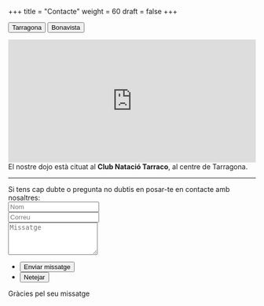 +++
title = "Contacte"
weight = 60
draft = false
+++

<button id="button_tarraco" class="tablink active" onclick="openPage('tarraco')">Tarragona</button>
<button id="button_gembukai" class="tablink" onclick="openPage('gembukai')" id="defaultOpen">Bonavista</button>

<div id="gembukai" hidden>
	<iframe src="https://www.google.com/maps/embed?pb=!1m18!1m12!1m3!1d3005.796468965397!2d1.1900537508851787!3d41.117135920566426!2m3!1f0!2f0!3f0!3m2!1i1024!2i768!4f13.1!3m3!1m2!1s0x12a1578b3a8c4de7%3A0xdab6129bb668b585!2sGembu-Kai+Club+Esportiu!5e0!3m2!1ses!2ses!4v1522689375829" width="100%" height="250" frameborder="0" style="border:0" allowfullscreen></iframe>
També impartim classes al dojo <strong>Gembu-Kai Club Esportiu</strong>, a Bonavista.
</div>
<div id="tarraco">
	<iframe src="https://www.google.com/maps/embed?pb=!1m18!1m12!1m3!1d3005.6792101467636!2d1.2590779505723646!3d41.11969652040898!2m3!1f0!2f0!3f0!3m2!1i1024!2i768!4f13.1!3m3!1m2!1s0x12a3fcce6c64a441%3A0x60a18a1099324888!2sClub+de+Nataci%C3%B3+Tarraco!5e0!3m2!1sen!2ses!4v1519899702247" width="100%" height="250" frameborder="0" style="border:0" allowfullscreen></iframe>
	El nostre dojo està cituat al <strong>Club Natació Tarraco</strong>, al centre de Tarragona.
</div>
<hr>
Si tens cap dubte o pregunta no dubtis en posar-te en contacte amb nosaltres:

<form id="contactform" method="post" action="https://formspree.io/infoacadir@gmail.com">
	<div class="field half first">
		<input type="text" name="name" id="name" placeholder="Nom"/>
	</div>
	<div class="field half">
		<input type="email" id="email" name="email" placeholder="Correu">
	</div>
	<div class="field">
		<textarea name="message" id="message" rows="4" placeholder="Missatge"></textarea>
	</div>
	<ul class="actions">
		<li><input type="submit" value="Enviar missatge" class="special" /></li>
		<li><input type="reset" value="Netejar"></span></li>
	</ul>
	<input type="hidden" name="_next" value="?sent#formspree" />
	<input type="hidden" name="_subject" value="Subject for your mail like new message" />
	<input type="text" name="_gotcha" style="display:none" />
</form>
<span id="contactformsent">Gràcies pel seu missatge</span>

<script>
$(document).ready(function($) {
    $(function(){
        if (window.location.search == "?sent") {
        	$('#contactform').hide();
        	$('#contactformsent').show();
        } else {
        	$('#contactformsent').hide();
        }
    });
});

function openPage(page) {
	switch(page){
		case 'tarraco':
			$('#gembukai').hide();
			$('#tarraco').show();
			$('#button_gembukai').removeClass('active');
			$('#button_tarraco').addClass('active');
			break;
		case 'gembukai':
			$('#tarraco').hide();
			$('#gembukai').show();
			$('#button_tarraco').removeClass('active');
			$('#button_gembukai').addClass('active');
			break;
	}
}
</script>
